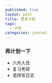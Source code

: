 ```yaml
---
published: true
layout: post
title: 更多计划
tags:
  - 计划
categories: journal
---
```


### 再计划一下

- 六月入住
- 复习考研
- 坚持写日志


